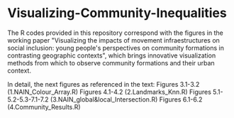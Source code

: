 # Visualizing-Community-Inequalities

The R codes provided in this repository correspond with the figures in the working paper 
"Visualizing the impacts of movement infraestructures on social inclusion: 
young people's perspectives on community formations in contrasting geographic contexts", 
which brings innovative visualization methods from which to observe community formations and
their urban context. 

In detail, the next figures as referenced in the text: 
Figures 3.1-3.2 (1.NAIN_Colour_Array.R)
Figures 4.1-4.2 (2.Landmarks_Knn.R)
Figures 5.1-5.2-5.3-7.1-7.2 (3.NAIN_global&local_Intersection.R)
Figures 6.1-6.2 (4.Community_Results.R)
